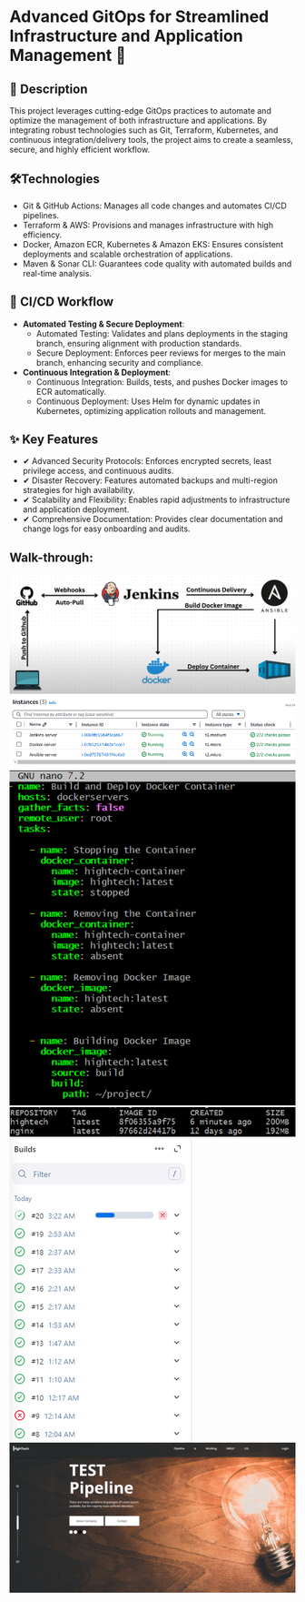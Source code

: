 # Advanced GitOps for Streamlined Infrastructure and Application Management 🚀
##  📌 Description
This project leverages cutting-edge GitOps practices to automate and optimize the management of both infrastructure and applications. By integrating robust technologies such as Git, Terraform, Kubernetes, and continuous integration/delivery tools, the project aims to create a seamless, secure, and highly efficient workflow.

## 🛠Technologies
- Git & GitHub Actions: Manages all code changes and automates CI/CD pipelines.
- Terraform & AWS: Provisions and manages infrastructure with high efficiency.
- Docker, Amazon ECR, Kubernetes & Amazon EKS: Ensures consistent deployments and scalable orchestration of applications.
- Maven & Sonar CLI: Guarantees code quality with automated builds and real-time analysis.
  
## 🔄 CI/CD Workflow
- **Automated Testing & Secure Deployment**:
    - Automated Testing: Validates and plans deployments in the staging branch, ensuring alignment with production standards.
    - Secure Deployment: Enforces peer reviews for merges to the main branch, enhancing security and compliance.
- **Continuous Integration & Deployment**:
    - Continuous Integration: Builds, tests, and pushes Docker images to ECR automatically.
    - Continuous Deployment: Uses Helm for dynamic updates in Kubernetes, optimizing application rollouts and management.
     
## ✨ Key Features
- ✔ Advanced Security Protocols: Enforces encrypted secrets, least privilege access, and continuous audits.
- ✔ Disaster Recovery: Features automated backups and multi-region strategies for high availability.
- ✔ Scalability and Flexibility: Enables rapid adjustments to infrastructure and application deployment.
- ✔ Comprehensive Documentation: Provides clear documentation and change logs for easy onboarding and audits.
 

## Walk-through:

 ![First try](https://github.com/Vlad774/website-for-pipeline/blob/main/screens/diagramm.png) 
 ![First try](https://github.com/Vlad774/website-for-pipeline/blob/main/screens/ec2-servers.png) 
 ![First try](https://github.com/Vlad774/website-for-pipeline/blob/main/screens/ansible_screen.png)
 ![First try](https://github.com/Vlad774/website-for-pipeline/blob/main/screens/docker_images.png)
 ![First try](https://github.com/Vlad774/website-for-pipeline/blob/main/screens/builds.png)
 ![First try](https://github.com/Vlad774/website-for-pipeline/blob/main/screens/pipeline%20is%20running.png)
